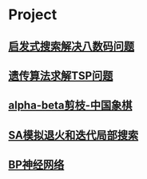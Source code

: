 # Project

## [启发式搜索解决八数码问题](https://github.com/Liu-YT/AStar/blob/master/doc/report.md)

## [遗传算法求解TSP问题](https://github.com/Liu-YT/TSP-Solve/blob/master/doc/GA.md)

## [alpha-beta剪枝-中国象棋](https://github.com/liuyh73/AI-proj/blob/master/reports/alpha-beta%E5%89%AA%E6%9E%9D.md)

## [SA模拟退火和迭代局部搜索](https://github.com/sysu615-AI-project/AI-Project/blob/master/SA/SA%E7%AE%97%E6%B3%95%E5%AE%9E%E9%AA%8C%E6%8A%A5%E5%91%8A.md)

## [BP神经网络](https://github.com/sysu615-AI-project/AI-Project/blob/master/BP%E7%A5%9E%E7%BB%8F%E7%BD%91%E7%BB%9C/BP%E7%A5%9E%E7%BB%8F%E7%BD%91%E7%BB%9C%E7%AE%97%E6%B3%95%E5%AE%9E%E9%AA%8C%E6%8A%A5%E5%91%8A.md)
